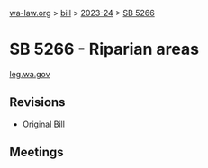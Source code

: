 [wa-law.org](/) > [bill](/bill/) > [2023-24](/bill/2023-24/) > [SB 5266](/bill/2023-24/sb/5266/)

# SB 5266 - Riparian areas
[leg.wa.gov](https://app.leg.wa.gov/billsummary?BillNumber=5266&Year=2023&Initiative=false)

## Revisions
* [Original Bill](1/)

## Meetings